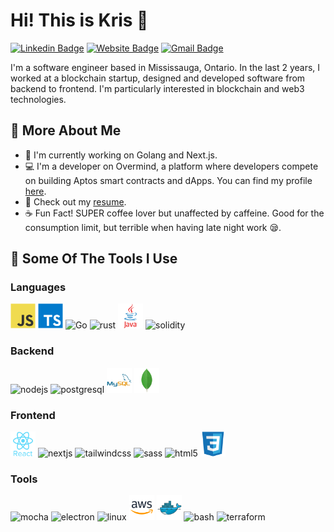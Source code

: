 <h1> Hi! This is Kris 👋</h1>

[![Linkedin Badge](https://img.shields.io/badge/-krissolui-blue?style=flat&logo=Linkedin&logoColor=white&link=https://www.linkedin.com/in/jlim/)](https://www.linkedin.com/in/krissolui/)
[![Website Badge](https://img.shields.io/badge/-krissolui.com-9e42f5?style=flat&logo=Google-Chrome&logoColor=white&link=https://krissolui.com)](https://krissolui.com)
[![Gmail Badge](https://img.shields.io/badge/-krissolui-c14438?style=flat&logo=Gmail&logoColor=white&link=mailto:krissolui@gmail.com)](mailto:krissolui@gmail.com)

<p>
I'm a software engineer based in Mississauga, Ontario. In the last 2 years, I worked at a blockchain startup, designed and developed software from backend to frontend. I'm particularly interested in blockchain and web3 technologies.
</p>

<h2>🚀 More About Me</h2>
<ul>
<li>🔭 I'm currently working on Golang and Next.js.</li>
<li>💻 I'm a developer on Overmind, a platform where developers compete on building Aptos smart contracts and dApps. You can find my profile <a href="https://overmind.xyz/@krissolui">here</a>.</li>
<li>📝 Check out my <a href="https://drive.google.com/file/d/1K2o2R-xieqMaYimY-96uWK7D-t7Vcd-q/view?usp=drive_link">resume</a>.</li>
<li>☕ Fun Fact! SUPER coffee lover but unaffected by caffeine. Good for the consumption limit, but terrible when having late night work 😪.</li>

</ul>

<h2>🔨 Some Of The Tools I Use</h2>
<p align="left">
<h3>Languages</h3>
<p>
  <img src="https://raw.githubusercontent.com/devicons/devicon/master/icons/javascript/javascript-original.svg" alt="javascript" width="40" height="40" />
  <img src="https://raw.githubusercontent.com/devicons/devicon/master/icons/typescript/typescript-original.svg" alt="typescript" width="40" height="40" />
  <img src="https://cdn.jsdelivr.net/gh/devicons/devicon/icons/go/go-original.svg" alt="Go" width="40" height="40" />
  <img src="https://cdn.jsdelivr.net/gh/devicons/devicon/icons/rust/rust-plain.svg" alt="rust" width="40" height="40" />
  <img src="https://raw.githubusercontent.com/devicons/devicon/master/icons/java/java-original-wordmark.svg" alt="java" width="40" height="40" />
  <img src="https://cdn.jsdelivr.net/gh/devicons/devicon/icons/solidity/solidity-original.svg" alt="solidity" width="40" height="40" />
</p>

<h3>Backend</h3>
<p>
  <img src="https://cdn.jsdelivr.net/gh/devicons/devicon/icons/nodejs/nodejs-plain-wordmark.svg" alt="nodejs" width="40" height="40" />
  <img src="https://cdn.jsdelivr.net/gh/devicons/devicon/icons/postgresql/postgresql-original.svg" alt="postgresql" width="40" height="40" />
  <img src="https://raw.githubusercontent.com/devicons/devicon/master/icons/mysql/mysql-original-wordmark.svg" alt="mysql" width="40" height="40" />
  <img src="https://raw.githubusercontent.com/devicons/devicon/master/icons/mongodb/mongodb-original.svg" alt="mongodb" width="40" height="40" />
</p>

<h3>Frontend</h3>
<p>
  <img src="https://raw.githubusercontent.com/devicons/devicon/master/icons/react/react-original-wordmark.svg" alt="react" width="40" height="40" />
  <img src="https://cdn.jsdelivr.net/gh/devicons/devicon/icons/nextjs/nextjs-original.svg" alt="nextjs" width="40" height="40" />
  <img src="https://cdn.jsdelivr.net/gh/devicons/devicon/icons/tailwindcss/tailwindcss-original-wordmark.svg" alt="tailwindcss" width="40" height="40" />
  <img src="https://cdn.jsdelivr.net/gh/devicons/devicon/icons/sass/sass-original.svg" alt="sass" width="40" height="40" />
  <img src="https://cdn.jsdelivr.net/gh/devicons/devicon/icons/html5/html5-original.svg" alt="html5" width="40" height="40" />
  <img src="https://raw.githubusercontent.com/devicons/devicon/master/icons/css3/css3-original.svg" alt="css3" width="40" height="40" />
</p>

<h3>Tools</h3>
<p>
  <img src="https://cdn.jsdelivr.net/gh/devicons/devicon/icons/mocha/mocha-plain.svg"  alt="mocha" width="40" height="40" />
  <img src="https://cdn.jsdelivr.net/gh/devicons/devicon/icons/electron/electron-original.svg" alt="electron" width="40" height="40" />
  <img src="https://cdn.jsdelivr.net/gh/devicons/devicon/icons/linux/linux-original.svg" alt="linux" width="40" height="40" />
  <img src="https://raw.githubusercontent.com/github/explore/80688e429a7d4ef2fca1e82350fe8e3517d3494d/topics/aws/aws.png" alt="aws" width="40" height="40" />
  <img src="https://raw.githubusercontent.com/devicons/devicon/master/icons/docker/docker-original.svg" alt="Docker" width="40" height="40" />
  <img src="https://cdn.jsdelivr.net/gh/devicons/devicon/icons/bash/bash-original.svg" alt="bash" width="40" height="40" />
  <img src="https://cdn.jsdelivr.net/gh/devicons/devicon/icons/terraform/terraform-original.svg" alt="terraform" width="40" height="40" />
</p>

</p>

<!--
**krissolui/krissolui** is a ✨ _special_ ✨ repository because its `README.md` (this file) appears on your GitHub profile.

Here are some ideas to get you started:

- 🔭 I’m currently working on ...
- 🌱 I’m currently learning ...
- 👯 I’m looking to collaborate on ...
- 🤔 I’m looking for help with ...
- 💬 Ask me about ...
- 📫 How to reach me: ...
- 😄 Pronouns: ...
- ⚡ Fun fact: ...
-->
